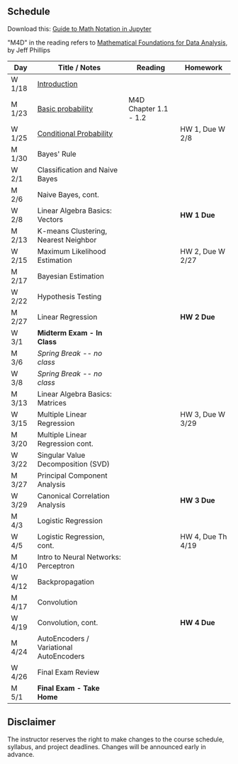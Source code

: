 ## Schedule

Download this: [Guide to Math Notation in Jupyter](examples/MathNotationGuide.ipynb)

"M4D" in the reading refers to [Mathematical Foundations for Data Analysis](http://www.cs.utah.edu/~jeffp/M4D/M4D.html), by Jeff Phillips

| Day      | Title / Notes                                                      | Reading         | Homework                                   |
|----------|--------------------------------------------------------------------|-----------------|--------------------------------------------|
| W 1/18  | [Introduction](lectures/FoDA-01_18.pdf)              |              |                                            |
| M 1/23  | [Basic probability](lectures/FoDA-01:23.pdf)         |  M4D Chapter 1.1 - 1.2   |                                      |
| W 1/25  | [Conditional Probability](lectures/ConditionalProb-01:25.pdf)  |  | HW 1, Due W 2/8                            |
| M 1/30  | Bayes' Rule                                      |      |                                                       |
| W 2/1   | Classification and Naive Bayes                                                         |    |                                            |
| M 2/6   | Naive Bayes, cont. |           |           |
| W 2/8   | Linear Algebra Basics: Vectors                                  |                 | **HW 1 Due**  |
| M 2/13  | K-means Clustering, Nearest Neighbor |  |   |
| W 2/15  | Maximum Likelihood Estimation|   | HW 2, Due W 2/27 |
| M 2/17  | Bayesian Estimation|  |  |
| W 2/22  | Hypothesis Testing | |  |
| M 2/27  | Linear Regression| | **HW 2 Due** |
| W 3/1   | **Midterm Exam - In Class**  |   |    |
| M 3/6   | *Spring Break -- no class* | | |
| W 3/8   | *Spring Break -- no class* | | |
| M 3/13  | Linear Algebra Basics: Matrices |   |   | 
| W 3/15  | Multiple Linear Regression  |   | HW 3, Due W 3/29 |
| M 3/20  | Multiple Linear Regression cont. |         |  |
| W 3/22  | Singular Value Decomposition (SVD) |  |   |
| M 3/27  | Principal Component Analysis |  |  |
| W 3/29  | Canonical Correlation Analysis |  | **HW 3 Due** |
| M 4/3   | Logistic Regression |  |  |
| W 4/5   | Logistic Regression, cont. |         | HW 4, Due Th 4/19 |
| M 4/10  | Intro to Neural Networks: Perceptron|   |        |
| W 4/12  | Backpropagation |         |    |
| M 4/17  | Convolution |         |  |
| W 4/19  | Convolution, cont. |  |**HW 4 Due** |
| M 4/24  | AutoEncoders / Variational AutoEncoders |    |   |
| W 4/26  | Final Exam Review |   |   |
| M 5/1   | **Final Exam - Take Home** |   |   |


## Disclaimer

The instructor reserves the right to make changes to the course schedule, syllabus, and project deadlines. Changes will be announced early in advance.
